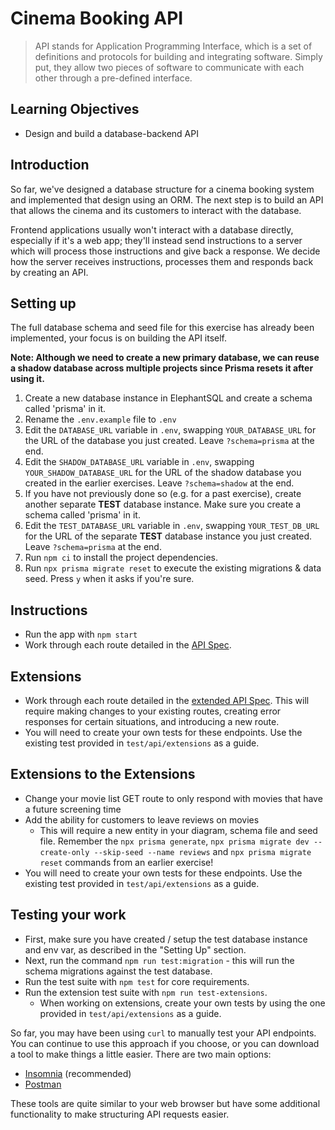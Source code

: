 # Cinema Booking API

> API stands for Application Programming Interface, which is a set of definitions and protocols for building and integrating software. Simply put, they allow two pieces of software to communicate with each other through a pre-defined interface.

## Learning Objectives

- Design and build a database-backend API

## Introduction

So far, we've designed a database structure for a cinema booking system and implemented that design using an ORM. The next step is to build an API that allows the cinema and its customers to interact with the database.

Frontend applications usually won't interact with a database directly, especially if it's a web app; they'll instead send instructions to a server which will process those instructions and give back a response. We decide how the server receives instructions, processes them and responds back by creating an API.

## Setting up

The full database schema and seed file for this exercise has already been implemented, your focus is on building the API itself.

**Note: Although we need to create a new primary database, we can reuse a shadow database across multiple projects since Prisma resets it after using it.**

1. Create a new database instance in ElephantSQL and create a schema called 'prisma' in it.
2. Rename the `.env.example` file to `.env`
3. Edit the `DATABASE_URL` variable in `.env`, swapping `YOUR_DATABASE_URL` for the URL of the database you just created. Leave `?schema=prisma` at the end.
4. Edit the `SHADOW_DATABASE_URL` variable in `.env`, swapping `YOUR_SHADOW_DATABASE_URL` for the URL of the shadow database you created in the earlier exercises. Leave `?schema=shadow` at the end.
5. If you have not previously done so (e.g. for a past exercise), create another separate **TEST** database instance. Make sure you create a schema called 'prisma' in it.
6. Edit the `TEST_DATABASE_URL` variable in `.env`, swapping `YOUR_TEST_DB_URL` for the URL of the separate **TEST** database instance you just created. Leave `?schema=prisma` at the end.
7. Run `npm ci` to install the project dependencies.
8. Run `npx prisma migrate reset` to execute the existing migrations & data seed. Press `y` when it asks if you're sure.

## Instructions

- Run the app with `npm start`
- Work through each route detailed in the [API Spec](https://boolean-uk.github.io/database-cinema-booking-api/standard).

## Extensions

- Work through each route detailed in the [extended API Spec](https://boolean-uk.github.io/database-cinema-booking-api/extensions). This will require making changes to your existing routes, creating error responses for certain situations, and introducing a new route.
- You will need to create your own tests for these endpoints. Use the existing test provided in `test/api/extensions` as a guide.

## Extensions to the Extensions

- Change your movie list GET route to only respond with movies that have a future screening time
- Add the ability for customers to leave reviews on movies
    - This will require a new entity in your diagram, schema file and seed file. Remember the `npx prisma generate`, `npx prisma migrate dev --create-only --skip-seed --name reviews` and `npx prisma migrate reset` commands from an earlier exercise!
- You will need to create your own tests for these endpoints. Use the existing test provided in `test/api/extensions` as a guide.

## Testing your work

- First, make sure you have created / setup the test database instance and env var, as described in the "Setting Up" section.
- Next, run the command `npm run test:migration` - this will run the schema migrations against the test database.
- Run the test suite with `npm test` for core requirements.
- Run the extension test suite with `npm run test-extensions`.
    - When working on extensions, create your own tests by using the one provided in `test/api/extensions` as a guide.

So far, you may have been using `curl` to manually test your API endpoints. You can continue to use this approach if you choose, or you can download a tool to make things a little easier. There are two main options:

- [Insomnia](https://insomnia.rest/download) (recommended)
- [Postman](https://www.postman.com/)

These tools are quite similar to your web browser but have some additional functionality to make structuring API requests easier.
